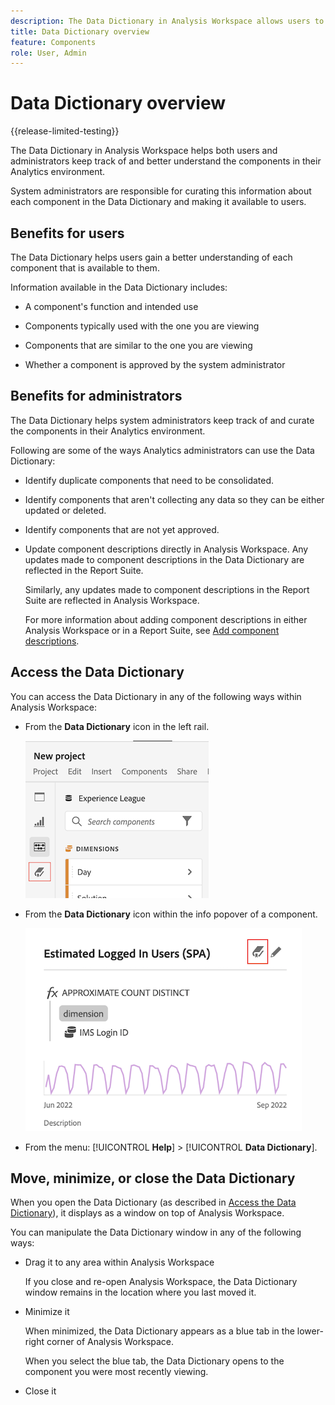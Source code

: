 ```yaml
---
description: The Data Dictionary in Analysis Workspace allows users to catalogue and keep track of the various components in Analysis Workspace, including their intended use, which are approved, which are duplicates, and so forth. 
title: Data Dictionary overview
feature: Components
role: User, Admin
---
```

# Data Dictionary overview

{{release-limited-testing}} 

The Data Dictionary in Analysis Workspace helps both users and administrators keep track of and better understand the components in their Analytics environment.   

System administrators are responsible for curating this information about each component in the Data Dictionary and making it available to users.

## Benefits for users

The Data Dictionary helps users gain a better understanding of each component that is available to them. 

Information available in the Data Dictionary includes: 

* A component's function and intended use

* Components typically used with the one you are viewing

* Components that are similar to the one you are viewing

* Whether a component is approved by the system administrator 

## Benefits for administrators

The Data Dictionary helps system administrators keep track of and curate the components in their Analytics environment. 

Following are some of the ways Analytics administrators can use the Data Dictionary: 

* Identify duplicate components that need to be consolidated.

* Identify components that aren't collecting any data so they can be either updated or deleted.

* Identify components that are not yet approved.

* Update component descriptions directly in Analysis Workspace. Any updates made to component descriptions in the Data Dictionary are reflected in the Report Suite.

  Similarly, any updates made to component descriptions in the Report Suite are reflected in Analysis Workspace.

  For more information about adding component descriptions in either Analysis Workspace or in a Report Suite, see [Add component descriptions](/help/analyze/analysis-workspace/components/add-component-descriptions.md).

## Access the Data Dictionary

You can access the Data Dictionary in any of the following ways within Analysis Workspace:

* From the **Data Dictionary** icon in the left rail.

  ![Data Dictionary icon in the left rail](assets/data-dictionary-access-icon.png)

* From the **Data Dictionary** icon within the info popover of a component. 

  ![Data Dictionary icon in info popover](assets/data-dictionary-access-infopopover.png)
<!--update screenshot; this was taken from a mock-->

* From the menu: [!UICONTROL **Help**] > [!UICONTROL **Data Dictionary**].

  <!--add screenshot-->

## Move, minimize, or close the Data Dictionary

When you open the Data Dictionary (as described in [Access the Data Dictionary](#access-the-data-dictionary)), it displays as a window on top of Analysis Workspace. 

You can manipulate the Data Dictionary window in any of the following ways:

* Drag it to any area within Analysis Workspace 

  If you close and re-open Analysis Workspace, the Data Dictionary window remains in the location where you last moved it. <!--True?-->

* Minimize it

  When minimized, the Data Dictionary appears as a blue tab in the lower-right corner of Analysis Workspace.

  When you select the blue tab, the Data Dictionary opens to the component you were most recently viewing. 

* Close it
